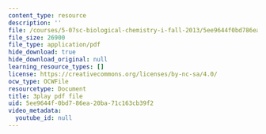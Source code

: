 ```yaml
---
content_type: resource
description: ''
file: /courses/5-07sc-biological-chemistry-i-fall-2013/5ee9644f0bd786ea20ba71c163cb39f2_jHrd43uWD-E.pdf
file_size: 26900
file_type: application/pdf
hide_download: true
hide_download_original: null
learning_resource_types: []
license: https://creativecommons.org/licenses/by-nc-sa/4.0/
ocw_type: OCWFile
resourcetype: Document
title: 3play pdf file
uid: 5ee9644f-0bd7-86ea-20ba-71c163cb39f2
video_metadata:
  youtube_id: null
---
```

